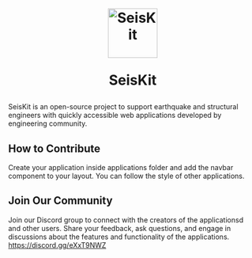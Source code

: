 <h1 align="center">
<a href="https://seiskitbeta.pythonanywhere.com/home" title="Logo"><img src="https://raw.githubusercontent.com/SeisKit/seiskit-apps/main/assets/static/favicon.ico" width="100" height="100" alt="SeisKit" /></a>

SeisKit

</h1>

SeisKit is an open-source project to support earthquake and structural engineers with quickly accessible web applications developed by engineering community.

## How to Contribute
Create your application inside applications folder and add the navbar component to your layout. You can follow the style of other applications.

## Join Our Community
Join our Discord group to connect with the creators of the applicationsd and other users. Share your feedback, ask questions, and engage in discussions about the features and functionality of the applications. 
https://discord.gg/eXxT9NWZ
